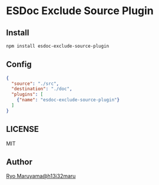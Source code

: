 # ESDoc Exclude Source Plugin
## Install
```bash
npm install esdoc-exclude-source-plugin
```

## Config
```json
{
  "source": "./src",
  "destination": "./doc",
  "plugins": [
    {"name": "esdoc-exclude-source-plugin"}
  ]
}
```

## LICENSE
MIT

## Author
[Ryo Maruyama@h13i32maru](https://github.com/h13i32maru)
